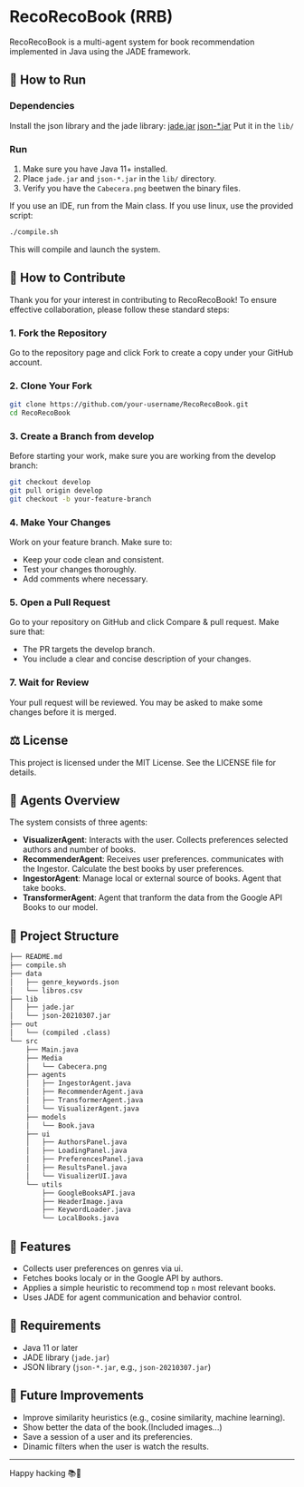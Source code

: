 # RecoRecoBook (RRB)

RecoRecoBook is a multi-agent system for book recommendation implemented
in Java using the JADE framework.

## 🚀 How to Run

### Dependencies

Install the json library and the jade library:
[jade.jar](https://jade.tilab.com/download/jade/license/jade-download/)
[json-*.jar](https://github.com/stleary/JSON-java)
Put it in the `lib/`

### Run

1. Make sure you have Java 11+ installed.
2. Place `jade.jar` and `json-*.jar` in the `lib/` directory.
3. Verify you have the `Cabecera.png` beetwen the binary files.

If you use an IDE, run from the Main class.
If you use linux, use the provided script:

```bash
./compile.sh
````

This will compile and launch the system.

## 🤝 How to Contribute

Thank you for your interest in contributing to RecoRecoBook! To ensure effective collaboration, please follow these standard steps:

### 1. Fork the Repository

Go to the repository page and click Fork to create a copy under your GitHub account.

### 2. Clone Your Fork

```bash
git clone https://github.com/your-username/RecoRecoBook.git
cd RecoRecoBook
```

### 3. Create a Branch from develop

Before starting your work, make sure you are working from the develop branch:

```bash
git checkout develop
git pull origin develop
git checkout -b your-feature-branch
```

### 4. Make Your Changes

Work on your feature branch. Make sure to:

- Keep your code clean and consistent.
- Test your changes thoroughly.
- Add comments where necessary.

### 5. Open a Pull Request

Go to your repository on GitHub and click Compare & pull request.
Make sure that:

- The PR targets the develop branch.
- You include a clear and concise description of your changes.

### 7. Wait for Review

Your pull request will be reviewed. You may be asked to make some changes
before it is merged.

## ⚖️ License

This project is licensed under the MIT License. See the LICENSE file for details.

## 🧠 Agents Overview

The system consists of three agents:

- **VisualizerAgent**: Interacts with the user. Collects preferences
selected authors and number of books.
- **RecommenderAgent**: Receives user preferences. communicates with the Ingestor.
Calculate the best books by user preferences.
- **IngestorAgent**: Manage local or external source of books. Agent that take books.
- **TransformerAgent**: Agent that tranform the data from the Google API Books to our
model.

## 📁 Project Structure

```txt
├── README.md
├── compile.sh
├── data
│   ├── genre_keywords.json
│   └── libros.csv
├── lib
│   ├── jade.jar
│   └── json-20210307.jar
├── out
│   └── (compiled .class)
└── src
    ├── Main.java
    ├── Media
    │   └── Cabecera.png
    ├── agents
    │   ├── IngestorAgent.java
    │   ├── RecommenderAgent.java
    │   ├── TransformerAgent.java
    │   └── VisualizerAgent.java
    ├── models
    │   └── Book.java
    ├── ui
    │   ├── AuthorsPanel.java
    │   ├── LoadingPanel.java
    │   ├── PreferencesPanel.java
    │   ├── ResultsPanel.java
    │   └── VisualizerUI.java
    └── utils
        ├── GoogleBooksAPI.java
        ├── HeaderImage.java
        ├── KeywordLoader.java
        └── LocalBooks.java
````


## 🧪 Features

* Collects user preferences on genres via ui.
* Fetches books localy or in the Google API by authors.
* Applies a simple heuristic to recommend top `n` most relevant books.
* Uses JADE for agent communication and behavior control.

## 🔧 Requirements

* Java 11 or later
* JADE library (`jade.jar`)
* JSON library (`json-*.jar`, e.g., `json-20210307.jar`)

## 🔮 Future Improvements

* Improve similarity heuristics (e.g., cosine similarity, machine learning).
* Show better the data of the book.(Included images...)
* Save a session of a user and its preferencies.
* Dinamic filters when the user is watch the results.

---
Happy hacking 📚🤖
